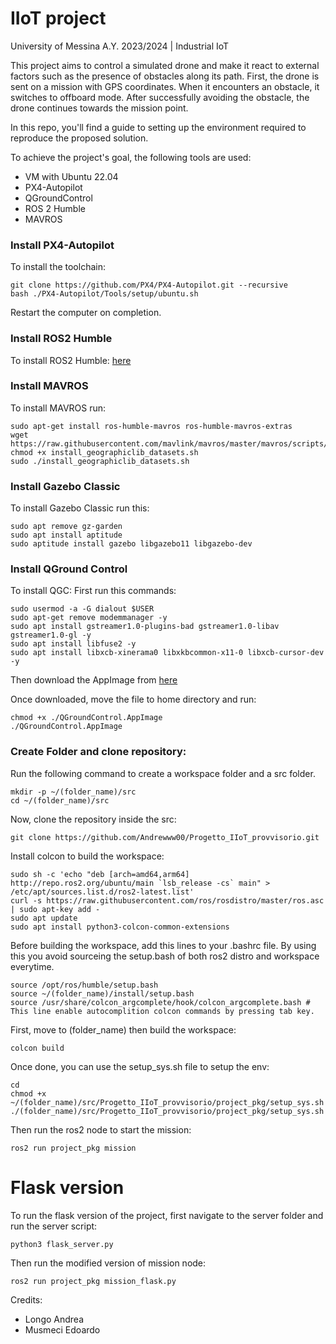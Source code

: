 # IIoT project
University of Messina A.Y. 2023/2024 | Industrial IoT

This project aims to control a simulated drone and make it react to external factors such as the presence of obstacles along its path.
First, the drone is sent on a mission with GPS coordinates. When it encounters an obstacle, it switches to offboard mode. After successfully avoiding the obstacle, the drone continues towards the mission point.

In this repo, you'll find a guide to setting up the environment required to reproduce the proposed solution.

To achieve the project's goal, the following tools are used: 
* VM with Ubuntu 22.04
* PX4-Autopilot
* QGroundControl
* ROS 2 Humble
* MAVROS

### Install PX4-Autopilot

To install the toolchain:
```
git clone https://github.com/PX4/PX4-Autopilot.git --recursive
bash ./PX4-Autopilot/Tools/setup/ubuntu.sh
```
Restart the computer on completion.

### Install ROS2 Humble
To install ROS2 Humble: [here](https://docs.ros.org/en/humble/Installation/Ubuntu-Install-Debians.html)

### Install MAVROS
To install MAVROS run:
```
sudo apt-get install ros-humble-mavros ros-humble-mavros-extras
wget https://raw.githubusercontent.com/mavlink/mavros/master/mavros/scripts/install_geographiclib_datasets.sh
chmod +x install_geographiclib_datasets.sh
sudo ./install_geographiclib_datasets.sh
```

### Install Gazebo Classic
To install Gazebo Classic run this:
```
sudo apt remove gz-garden
sudo apt install aptitude
sudo aptitude install gazebo libgazebo11 libgazebo-dev
```

### Install QGround Control
To install QGC:
First run this commands:
```
sudo usermod -a -G dialout $USER
sudo apt-get remove modemmanager -y
sudo apt install gstreamer1.0-plugins-bad gstreamer1.0-libav gstreamer1.0-gl -y
sudo apt install libfuse2 -y
sudo apt install libxcb-xinerama0 libxkbcommon-x11-0 libxcb-cursor-dev -y
```
Then download the AppImage from [here](https://docs.qgroundcontrol.com/master/en/qgc-user-guide/getting_started/download_and_install.html)

Once downloaded, move the file to home directory and run:
```
chmod +x ./QGroundControl.AppImage
./QGroundControl.AppImage
```

### Create Folder and clone repository:
Run the following command to create a workspace folder and a src folder.
```
mkdir -p ~/(folder_name)/src
cd ~/(folder_name)/src
```
Now, clone the repository inside the src:
```
git clone https://github.com/Andrewww00/Progetto_IIoT_provvisorio.git
```
Install colcon to build the workspace:
```
sudo sh -c 'echo "deb [arch=amd64,arm64] http://repo.ros2.org/ubuntu/main `lsb_release -cs` main" > /etc/apt/sources.list.d/ros2-latest.list'
curl -s https://raw.githubusercontent.com/ros/rosdistro/master/ros.asc | sudo apt-key add -
sudo apt update
sudo apt install python3-colcon-common-extensions
```
Before building the workspace, add this lines to your .bashrc file. By using this you avoid sourceing the setup.bash of both ros2 distro and workspace everytime.
```
source /opt/ros/humble/setup.bash
source ~/(folder_name)/install/setup.bash
source /usr/share/colcon_argcomplete/hook/colcon_argcomplete.bash # This line enable autocomplition colcon commands by pressing tab key.
```
First, move to (folder_name) then build the workspace:
```
colcon build
```

Once done, you can use the setup_sys.sh file to setup the env:
```
cd
chmod +x ~/(folder_name)/src/Progetto_IIoT_provvisorio/project_pkg/setup_sys.sh
./(folder_name)/src/Progetto_IIoT_provvisorio/project_pkg/setup_sys.sh
```
Then run the ros2 node to start the mission:
```
ros2 run project_pkg mission
```

# Flask version
To run the flask version of the project, first navigate to the server folder and run the server script:
```
python3 flask_server.py
```
Then run the modified version of mission node:
```
ros2 run project_pkg mission_flask.py
```


Credits:
* Longo Andrea
* Musmeci Edoardo
